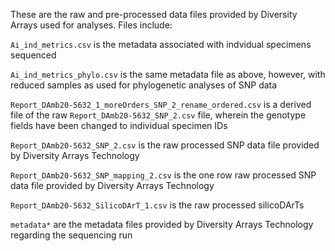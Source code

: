 These are the raw and pre-processed data files provided by Diversity Arrays used for analyses. Files include:

```Ai_ind_metrics.csv``` is the metadata associated with indvidual specimens sequenced

```Ai_ind_metrics_phylo.csv``` is the same metadata file as above, however, with reduced samples as used for phylogenetic analyses of SNP data

```Report_DAmb20-5632_1_moreOrders_SNP_2_rename_ordered.csv``` is a derived file of the raw ```Report_DAmb20-5632_SNP_2.csv``` file, wherein the genotype fields have been changed to individual specimen IDs

```Report_DAmb20-5632_SNP_2.csv``` is the raw processed SNP data file provided by Diversity Arrays Technology 

```Report_DAmb20-5632_SNP_mapping_2.csv``` is the one row raw processed SNP data file provided by Diversity Arrays Technology 

```Report_DAmb20-5632_SilicoDArT_1.csv``` is the raw processed silicoDArTs

```metadata*``` are the metadata files provided by Diversity Arrays Technology regarding the sequencing run
